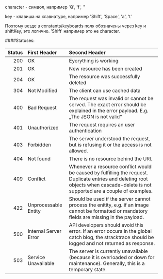 character - символ, например 'Q', 'f', ''

key - клавиша на клавиатуре, например 'Shift', 'Space', 'a', 't'

Поэтому везде в constants/keyboards поля обозначены через key и shiftKey, это логично. 
'Shift' например это не character.


####Statuses:


Status | First Header | Second Header
---: | :--- | :---
200 | OK | Eyerything is working
201 | OK | New resource has been created
204 | OK | The resource was successfully deleted
304 | Not Modified | The client can use cached data
400 | Bad Request | The request was invalid or cannot be served. The exact error should be explained in the error payload. E.g. „The JSON is not valid“
401 | Unauthorized | The request requires an user authentication
403 | Forbidden | The server understood the request, but is refusing it or the access is not allowed.
404 | Not found | There is no resource behind the URI.
409 | Conflict | Whenever a resource conflict would be caused by fulfilling the request. Duplicate entries and deleting root objects when cascade-delete is not supported are a couple of examples.
422 | Unprocessable Entity | Should be used if the server cannot process the enitity, e.g. if an image cannot be formatted or mandatory fields are missing in the payload.
500 | Internal Server Error | API developers should avoid this error. If an error occurs in the global catch blog, the stracktrace should be logged and not returned as response.
503 | Service Unavailable | The server is currently unavailable (because it is overloaded or down for maintenance). Generally, this is a temporary state.
